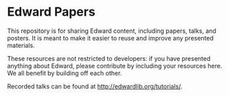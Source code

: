 # Edward Papers

This repository is for sharing Edward content, including papers, talks, and posters. It is meant to make it easier to reuse and improve any presented materials.

These resources are not restricted to developers: if you have presented anything about Edward, please contribute by including your resources here. We all benefit by building off each other.

Recorded talks can be found at http://edwardlib.org/tutorials/.
